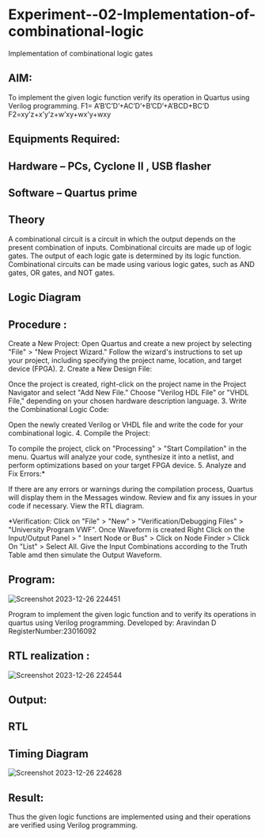 # Experiment--02-Implementation-of-combinational-logic
Implementation of combinational logic gates
 
## AIM:
To implement the given logic function verify its operation in Quartus using Verilog programming.
 F1= A’B’C’D’+AC’D’+B’CD’+A’BCD+BC’D
F2=xy’z+x’y’z+w’xy+wx’y+wxy
 
 
 
## Equipments Required:
## Hardware – PCs, Cyclone II , USB flasher
## Software – Quartus prime


## Theory
A combinational circuit is a circuit in which the output depends on the present combination of inputs. Combinational circuits are made up of logic gates. The output of each logic gate is determined by its logic function. Combinational circuits can be made using various logic gates, such as AND gates, OR gates, and NOT gates.
 
## Logic Diagram
## Procedure :
Create a New Project: Open Quartus and create a new project by selecting "File" > "New Project Wizard." Follow the wizard's instructions to set up your project, including specifying the project name, location, and target device (FPGA). 2. Create a New Design File:

Once the project is created, right-click on the project name in the Project Navigator and select "Add New File." Choose "Verilog HDL File" or "VHDL File," depending on your chosen hardware description language. 3. Write the Combinational Logic Code:

Open the newly created Verilog or VHDL file and write the code for your combinational logic. 4. Compile the Project:

To compile the project, click on "Processing" > "Start Compilation" in the menu. Quartus will analyze your code, synthesize it into a netlist, and perform optimizations based on your target FPGA device. 5. Analyze and Fix Errors:*

If there are any errors or warnings during the compilation process, Quartus will display them in the Messages window. Review and fix any issues in your code if necessary. View the RTL diagram.

*Verification: Click on "File" > "New" > "Verification/Debugging Files" > "University Program VWF". Once Waveform is created Right Click on the Input/Output Panel > " Insert Node or Bus" > Click on Node Finder > Click On "List" > Select All. Give the Input Combinations according to the Truth Table amd then simulate the Output Waveform.
## Program:
![Screenshot 2023-12-26 224451](https://github.com/Aravindan2006/DE-EX-02/assets/151760062/2aa7e2be-8cc3-42ac-9dc1-f8fc69d3e7e7)

Program to implement the given logic function and to verify its operations in quartus using Verilog programming.
Developed by: Aravindan D
RegisterNumber:23016092  
## RTL realization :
![Screenshot 2023-12-26 224544](https://github.com/Aravindan2006/DE-EX-02/assets/151760062/7562a503-e731-4b66-a226-5f6c6a9b2881)

## Output:
## RTL
## Timing Diagram
![Screenshot 2023-12-26 224628](https://github.com/Aravindan2006/DE-EX-02/assets/151760062/8cb19a7e-4777-412a-9452-1fc8113a8e9c)

## Result:
Thus the given logic functions are implemented using  and their operations are verified using Verilog programming.
